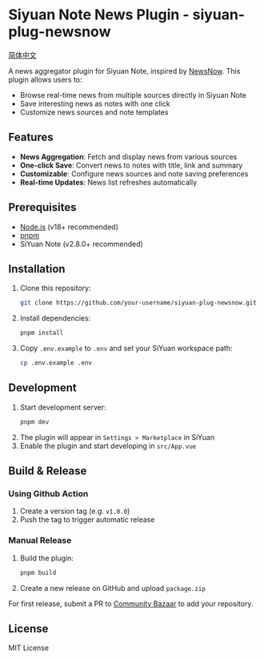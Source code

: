 # Siyuan Note News Plugin - siyuan-plug-newsnow

[简体中文](./README_zh_CN.md)

A news aggregator plugin for Siyuan Note, inspired by [NewsNow](https://newsnow.busiyi.world/). This plugin allows users to:
- Browse real-time news from multiple sources directly in Siyuan Note
- Save interesting news as notes with one click
- Customize news sources and note templates

## Features

- **News Aggregation**: Fetch and display news from various sources
- **One-click Save**: Convert news to notes with title, link and summary
- **Customizable**: Configure news sources and note saving preferences
- **Real-time Updates**: News list refreshes automatically

## Prerequisites

- [Node.js](https://nodejs.org/en/download) (v18+ recommended)
- [pnpm](https://pnpm.io/installation)
- SiYuan Note (v2.8.0+ recommended)

## Installation

1. Clone this repository:
   ```bash
   git clone https://github.com/your-username/siyuan-plug-newsnow.git
   ```
2. Install dependencies:
   ```bash
   pnpm install
   ```
3. Copy `.env.example` to `.env` and set your SiYuan workspace path:
   ```bash
   cp .env.example .env
   ```

## Development

1. Start development server:
   ```bash
   pnpm dev
   ```
2. The plugin will appear in `Settings > Marketplace` in SiYuan
3. Enable the plugin and start developing in `src/App.vue`

## Build & Release

### Using Github Action

1. Create a version tag (e.g. `v1.0.0`)
2. Push the tag to trigger automatic release

### Manual Release

1. Build the plugin:
   ```bash
   pnpm build
   ```
2. Create a new release on GitHub and upload `package.zip`

For first release, submit a PR to [Community Bazaar](https://github.com/siyuan-note/bazaar) to add your repository.

## License

MIT License